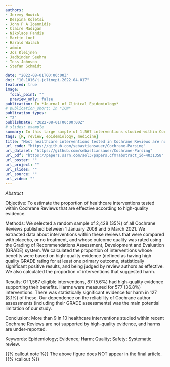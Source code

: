 ```yaml
---
authors:
- Jeremy Howick
- Despina Koletsi
- John P A Ioannidis
- Claire Madigan
- Nikolaos Pandis
- Martin Loef
- Harald Walach
- admin
- Jos Kleijnen
- Jadbinder Seehra
- Tess Johnson 
- Stefan Schmidt

date: "2022-08-01T00:00:00Z"
doi: "10.1016/j.jclinepi.2022.04.017"
featured: true
image:
  focal_point: ""
  preview_only: false
publication: In *Journal of Clinical Epidemiology*
# publication_short: In *ICW*
publication_types:
- "2"
publishDate: "2022-08-01T00:00:00Z"
# slides: example
summary: In this large sample of 1,567 interventions studied within Cochrane reviews, effects of most interventions (94%) interventions were not supported by high-quality evidence.
tags: [R, review, epidemiology, medicine]
title: "Most healthcare interventions tested in Cochrane Reviews are not effective according to high quality evidence: a systematic review and meta-analysis"
url_code: "https://github.com/sebastiansauer/Cochrane-Parsing"
url_dataset: "https://github.com/sebastiansauer/Cochrane-Parsing"
url_pdf: "https://papers.ssrn.com/sol3/papers.cfm?abstract_id=4031358"
url_poster: ""
url_project: ""
url_slides: ""
url_source: ""
url_video: ""
---
```




*Abstract*


Objective: To estimate the proportion of healthcare interventions tested within Cochrane Reviews that are effective according to high-quality evidence.

Methods: We selected a random sample of 2,428 (35%) of all Cochrane Reviews published between 1 January 2008 and 5 March 2021. We extracted data about interventions within these reviews that were compared with placebo, or no treatment, and whose outcome quality was rated using the Grading of Recommendations Assessment, Development and Evaluation (GRADE) system. We calculated the proportion of interventions whose benefits were based on high-quality evidence (defined as having high quality GRADE rating for at least one primary outcome, statistically significant positive results, and being judged by review authors as effective. We also calculated the proportion of interventions that suggested harm.

Results: Of 1,567 eligible interventions, 87 (5.6%) had high-quality evidence supporting their benefits. Harms were measured for 577 (36.8%) interventions. There was statistically significant evidence for harm in 127 (8.1%) of these. Our dependence on the reliability of Cochrane author assessments (including their GRADE assessments) was the main potential limitation of our study.

Conclusion: More than 9 in 10 healthcare interventions studied within recent Cochrane Reviews are not supported by high-quality evidence, and harms are under-reported.

Keywords: Epidemiology; Evidence; Harm; Quality; Safety; Systematic review.





{{% callout note %}}
The above figure does NOT appear in the final article.
{{% /callout %}}

